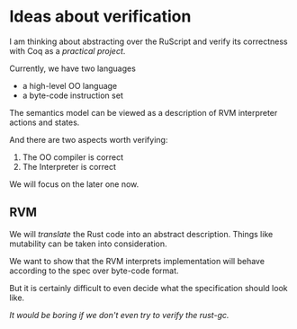 # Ideas about verification 

I am thinking about abstracting over the RuScript and verify its correctness with Coq as a *practical project*.

Currently, we have two languages

+ a high-level OO language
+ a byte-code instruction set

The semantics model can be viewed as a description of RVM interpreter actions and states.

And there are two aspects worth verifying:

1. The OO compiler is correct
2. The Interpreter is correct

We will focus on the later one now.

## RVM

We will *translate* the Rust code into an abstract description. Things like mutability can be taken into consideration.

We want to show that the RVM interprets implementation will behave according to the spec over byte-code format.

But it is certainly difficult to even decide what the specification should look like.

*It would be boring if we don't even try to verify the rust-gc.*

